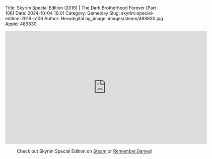 Title: Skyrim Special Edition (2016) | The Dark Brotherhood Forever [Part 106]
Date: 2024-10-04 16:01
Category: Gameplay
Slug: skyrim-special-edition-2016-p106
Author: Hexadigital
og_image: images/steam/489830.jpg
Appid: 489830

<center><iframe src="https://www.youtube.com/embed/btkBCv_QLQ8?feature=oembed" allow="accelerometer; autoplay; encrypted-media; gyroscope; picture-in-picture" width="640" height="360" frameborder="0"></iframe>

Check out Skyrim Special Edition on [Steam](https://store.steampowered.com/app/489830/?curator_clanid=34633900) or [Remember.Games](https://remember.games/game/164/the-elder-scrolls-v-skyrim-special-edition/)!</center>